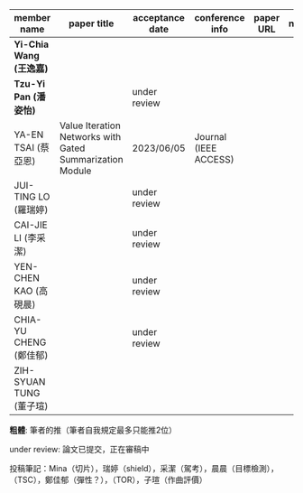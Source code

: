 | member name   | paper title | acceptance date | conference info | paper URL | notes |
|---------------|-------------|-----------------|---------------------|-----|-----------------|
| **Yi-Chia Wang (王逸嘉)**  |             |                 |                     |     |                 |
| **Tzu-Yi Pan (潘姿怡)**    ||under review| |     |                 |
| YA-EN TSAI (蔡亞恩) | Value Iteration Networks with Gated Summarization Module | 2023/06/05 | Journal (IEEE ACCESS) |     |                 |
| JUI-TING LO (羅瑞婷)   |             |under review|                     ||                 |
| CAI-JIE LI (李采潔)   |             |under review|                     ||                 |
| YEN-CHEN KAO (高硯晨) |             |under review|                     ||                 |
| CHIA-YU CHENG (鄭佳郁) |             |under review|                     |     |                 |
| ZIH-SYUAN TUNG (董子瑄) |             |                 |                     |     |                 |

**粗體**: 筆者的推（筆者自我規定最多只能推2位）

under review: 論文已提交，正在審稿中

投稿筆記：Mina（切片），瑞婷（shield），采潔（駕考），晨晨（目標檢測），（TSC），鄭佳郁（彈性？），（TOR），子瑄（作曲評價）
